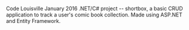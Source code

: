 Code Louisville January 2016 .NET/C# project -- shortbox, a basic CRUD application to track a user's comic book collection. Made using ASP.NET and Entity Framework.